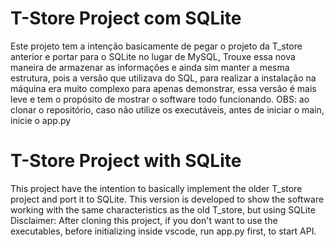 # T-Store Project com SQLite

Este projeto tem a intenção basicamente de pegar o projeto da T_store anterior e portar para o SQLite no lugar de MySQL,
Trouxe essa nova maneira de armazenar as informações e ainda sim manter a mesma estrutura, pois a versão que utilizava do SQL,
para realizar a instalação na máquina era muito complexo para apenas demonstrar, essa versão é mais leve e tem o propósito de mostrar o software todo funcionando.
OBS: ao clonar o repositório, caso não utilize os executáveis, antes de iniciar o main, inicie o app.py

#
#

# T-Store Project with SQLite

This project have the intention to basically implement the older T_store project and port it to SQLite.
This version is developed to show the software working with the same characteristics as the old T_store, but using SQLite 
Disclaimer: After cloning this project, if you don't want to use the executables, before initializing inside vscode, run app.py first, to start API.